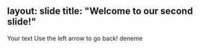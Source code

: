 layout: slide
title: "Welcome to our second slide!"
---
Your text
Use the left arrow to go back! deneme
